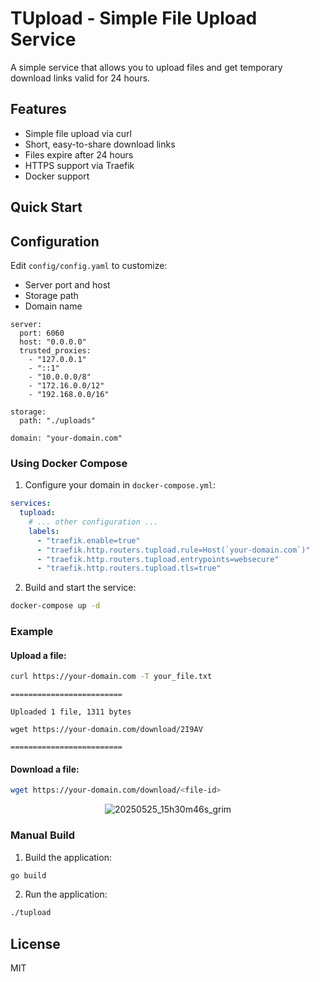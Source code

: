 # TUpload - Simple File Upload Service

A simple service that allows you to upload files and get temporary download links valid for 24 hours.

## Features

- Simple file upload via curl
- Short, easy-to-share download links
- Files expire after 24 hours
- HTTPS support via Traefik
- Docker support

## Quick Start


## Configuration

Edit `config/config.yaml` to customize:
- Server port and host
- Storage path
- Domain name

```
server:
  port: 6060
  host: "0.0.0.0"
  trusted_proxies:
    - "127.0.0.1"
    - "::1"
    - "10.0.0.0/8"
    - "172.16.0.0/12"
    - "192.168.0.0/16"

storage:
  path: "./uploads"

domain: "your-domain.com"
```


### Using Docker Compose

1. Configure your domain in `docker-compose.yml`:
```yaml
services:
  tupload:
    # ... other configuration ...
    labels:
      - "traefik.enable=true"
      - "traefik.http.routers.tupload.rule=Host(`your-domain.com`)"
      - "traefik.http.routers.tupload.entrypoints=websecure"
      - "traefik.http.routers.tupload.tls=true"
```

2. Build and start the service:
```bash
docker-compose up -d
```

### Example 

#### Upload a file:
```bash
curl https://your-domain.com -T your_file.txt
```
```
=========================

Uploaded 1 file, 1311 bytes

wget https://your-domain.com/download/2I9AV

=========================  
```

#### Download a file:
```bash
wget https://your-domain.com/download/<file-id>
```


<div align="center">
  
![20250525_15h30m46s_grim](https://github.com/user-attachments/assets/2c7c917a-8446-4797-8cd9-5d81d365df7a)

</div>

### Manual Build

1. Build the application:
```bash
go build
```

2. Run the application:
```bash
./tupload
```

## License

MIT
